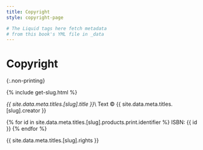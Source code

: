 ```yaml
---
title: Copyright
style: copyright-page

# The Liquid tags here fetch metadata 
# from this book's YML file in _data
---
```


# Copyright
{:.non-printing}

{% include get-slug.html %}

*{{ site.data.meta.titles.[slug].title }}*\\
Text © {{ site.data.meta.titles.[slug].creator }}

{% for id in site.data.meta.titles.[slug].products.print.identifier %}
ISBN: {{ id }}
{% endfor %}

{{ site.data.meta.titles.[slug].rights }}

